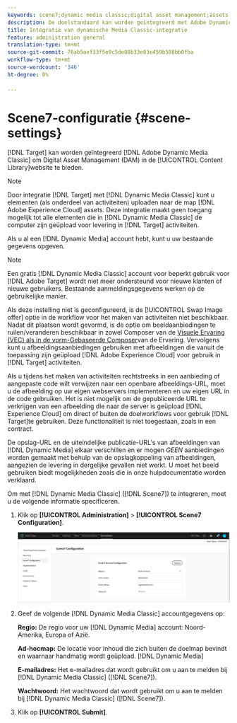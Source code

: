 ```yaml
---
keywords: scene7;dynamic media classic;digital asset management;assets;dam;content library
description: De doelstandaard kan worden geïntegreerd met Adobe Dynamic Media Classic om DAM (Digital Asset Management) in de inhoudsbibliotheek te bieden.
title: Integratie van dynamische Media Classic-integratie
feature: administration general
translation-type: tm+mt
source-git-commit: 76ab5aef33f5e9c5de08b33e83e459b588bb0fba
workflow-type: tm+mt
source-wordcount: '346'
ht-degree: 0%

---
```



# Scene7-configuratie {#scene-settings}

[!DNL Target] kan worden geïntegreerd [!DNL Adobe Dynamic Media Classic] om Digital Asset Management (DAM) in de [!UICONTROL Content Library]website te bieden.

>[!NOTE]
>
>Door integratie [!DNL Target] met [!DNL Dynamic Media Classic] kunt u elementen (als onderdeel van activiteiten) uploaden naar de map [!DNL Adobe Experience Cloud] assets. Deze integratie maakt geen toegang mogelijk tot alle elementen die in [!DNL Dynamic Media Classic] de computer zijn geüpload voor levering in [!DNL Target] activiteiten.

Als u al een [!DNL Dynamic Media] account hebt, kunt u uw bestaande gegevens opgeven.

>[!NOTE]
>
>Een gratis [!DNL Dynamic Media Classic] account voor beperkt gebruik voor [!DNL Adobe Target] wordt niet meer ondersteund voor nieuwe klanten of nieuwe gebruikers. Bestaande aanmeldingsgegevens werken op de gebruikelijke manier.

Als deze instelling niet is geconfigureerd, is de [!UICONTROL Swap Image offer] optie in de workflow voor het maken van activiteiten niet beschikbaar. Nadat dit plaatsen wordt gevormd, is de optie om beeldaanbiedingen te ruilen/veranderen beschikbaar in zowel Composer van de [Visuele Ervaring (VEC) als in de vorm-Gebaseerde Composer](/help/c-experiences/experiences.md#concept_A2E10F6AFB3D4AEAB6951EE14688848D)van de Ervaring. Vervolgens kunt u afbeeldingsaanbiedingen gebruiken met afbeeldingen die vanuit de toepassing zijn geüpload [!DNL Adobe Experience Cloud] voor gebruik in [!DNL Target] activiteiten.

Als u tijdens het maken van activiteiten rechtstreeks in een aanbieding of aangepaste code wilt verwijzen naar een openbare afbeeldings-URL, moet u de afbeelding op uw eigen webservers implementeren en uw eigen URL in de code gebruiken. Het is niet mogelijk om de gepubliceerde URL te verkrijgen van een afbeelding die naar de server is geüpload [!DNL Experience Cloud] om direct of buiten de doelworkflows voor gebruik [!DNL Target]te gebruiken. Deze functionaliteit is niet toegestaan, zoals in een contract.

De opslag-URL en de uiteindelijke publicatie-URL&#39;s van afbeeldingen van [!DNL Dynamic Media] elkaar verschillen en er mogen *GEEN* aanbiedingen worden gemaakt met behulp van de opslagkoppeling van afbeeldingen, aangezien de levering in dergelijke gevallen niet werkt. U moet het beeld gebruiken biedt mogelijkheden zoals die in onze hulpdocumentatie worden verklaard.

Om met [!DNL Dynamic Media Classic] ([!DNL Scene7]) te integreren, moet u de volgende informatie specificeren.

1. Klik op **[!UICONTROL Administration]** > **[!UICONTROL Scene7 Configuration]**.

   ![Scene7-pagina](/help/administrating-target/assets/scene7.png)

1. Geef de volgende [!DNL Dynamic Media Classic] accountgegevens op:

   **Regio:** De regio voor uw [!DNL Dynamic Media] account: Noord-Amerika, Europa of Azië.

   **Ad-hocmap:** De locatie voor inhoud die zich buiten de doelmap bevindt en waarnaar handmatig wordt geüpload. [!DNL Dynamic Media]

   **E-mailadres:** Het e-mailadres dat wordt gebruikt om u aan te melden bij [!DNL Dynamic Media Classic] ([!DNL Scene7]).

   **Wachtwoord:** Het wachtwoord dat wordt gebruikt om u aan te melden bij [!DNL Dynamic Media Classic] ([!DNL Scene7]).

1. Klik op **[!UICONTROL Submit]**.
